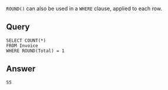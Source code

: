 `ROUND()` can also be used in a `WHERE` clause, applied to each row.

## Query

    SELECT COUNT(*)
    FROM Invoice
    WHERE ROUND(Total) = 1

## Answer

    55
